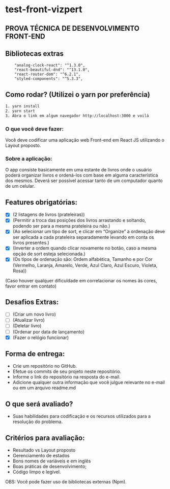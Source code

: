 # test-front-vizpert
## PROVA TÉCNICA DE DESENVOLVIMENTO FRONT-END

## Bibliotecas extras
```
    "analog-clock-react": "^1.3.0",
    "react-beautiful-dnd": "^13.1.0",
    "react-router-dom": "^6.2.1",
    "styled-components": "^5.3.3",
```

## Como rodar? (Utilizei o yarn por preferência)
```bash
1. yarn install
2. yarn start
3. Abra o link em algum navegador http://localhost:3000 e voilá
```

### O que você deve fazer:

Você deve codificar uma aplicação web Front-end em React JS utilizando o Layout proposto.

### Sobre a aplicação:

O app consiste basicamente em uma estante de livros onde o usuário poderá organizar livros e ordená-los com base em alguma característica dos mesmos. Deverá ser possível acessar tanto de um computador quanto de um celular.

## Features obrigatórias:

- [x] (2 listagens de livros (prateleiras))
- [x] (Permitir a troca das posições dos livros arrastando e soltando, podendo ser para a mesma prateleira ou não.)  
- [x] (Ao selecionar um tipo de sort, e clicar em “Organize” a ordenação deve ser aplicada a cada prateleira separadamente levando em conta os livros  presentes.)  
- [x] (Inverter a ordem quando clicar novamente no botão, caso a mesma opção de sort esteja selecionada.)  
- [x] (Os tipos de ordenação são: Ordem alfabética, Tamanho e por Cor (Vermelho, Laranja, Amarelo, Verde, Azul Claro, Azul Escuro, Violeta, Rosa))  

(Caso houver qualquer dificuldade em correlacionar os nomes às cores, favor entrar em contato)

## Desafios Extras:

- [ ] (Criar um novo livro)
- [ ] (Atualizar livro)
- [ ] (Deletar livro)
- [ ] (Ordenar por data de lançamento)
- [x] (Fazer o relógio funcionar)

 ## Forma de entrega:
- Crie um repositório no GitHub.  
- Efetue os commits de seu projeto neste repositório.  
- Informe o link do repositório na resposta do e-mail.  
- Adicione qualquer outra informação que você julgue relevante no e-mail ou em um arquivo readme.md  

## O que será avaliado?
- Suas habilidades para codificação e os recursos utilizados para a resolução do problema.

## Critérios para avaliação:

- Resultado vs Layout proposto  
- Gerenciamento de estados  
- Bons nomes de variáveis e em inglês  
- Boas práticas de desenvolvimento;  
- Código limpo e legível.  

OBS: Você pode fazer uso de bibliotecas externas (Npm).

